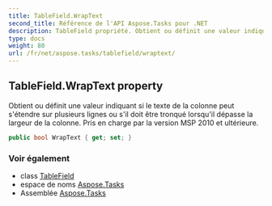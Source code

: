 ```yaml
---
title: TableField.WrapText
second_title: Référence de l'API Aspose.Tasks pour .NET
description: TableField propriété. Obtient ou définit une valeur indiquant si le texte de la colonne peut sétendre sur plusieurs lignes ou sil doit être tronqué lorsquil dépasse la largeur de la colonne. Pris en charge par la version MSP 2010 et ultérieure.
type: docs
weight: 80
url: /fr/net/aspose.tasks/tablefield/wraptext/
---
```

## TableField.WrapText property

Obtient ou définit une valeur indiquant si le texte de la colonne peut s'étendre sur plusieurs lignes ou s'il doit être tronqué lorsqu'il dépasse la largeur de la colonne. Pris en charge par la version MSP 2010 et ultérieure.

```csharp
public bool WrapText { get; set; }
```

### Voir également

* class [TableField](../)
* espace de noms [Aspose.Tasks](../../tablefield/)
* Assemblée [Aspose.Tasks](../../../)


